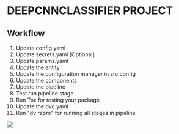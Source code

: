 # DEEPCNNCLASSIFIER PROJECT

## Workflow

1. Update config.yaml
2. Update secrets.yaml [Optional]
3. Update params.yaml
4. Update the entity
5. Update the configuration manager in src config
6. Update the components
7. Update the pipeline
8. Test run pipeline stage
9. Run Tox for testing your package
10. Update the dvc.yaml
11. Run "dv repro" for running all stages in pipeline

![]("https://raw.githubusercontent.com/ajxpr/deepcnnclassifier/main/images/Data%20Ingestion.png")